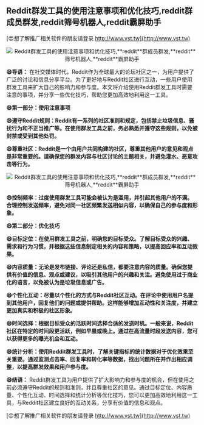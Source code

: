 ## **Reddit群发工具的使用注意事项和优化技巧,**reddit**群成员群发,**reddit**筛号机器人,**reddit**霸屏助手**

[😍想了解推广相关软件的朋友请登录 http://www.vst.tw](http://www.vst.tw)

 <center><img src="https://vst.tw/MP4/tuiguang/png/8.png" alt="Reddit群发工具的使用注意事项和优化技巧,**reddit**群成员群发,**reddit**筛号机器人,**reddit**霸屏助手"></center>

**😄导语：**
在社交媒体时代，Reddit作为全球最大的论坛社区之一，为用户提供了广泛的讨论和信息分享平台。为了更好地与Reddit社区进行互动，一些用户使用群发工具来扩大自己的影响力和参与度。本文将介绍使用Reddit群发工具时需要注意的事项，并分享一些优化技巧，帮助您更加高效地利用这一工具。

**😄第一部分：使用注意事项**

**😄遵守Reddit规则：Reddit有一系列的社区准则和规定，包括禁止垃圾信息、骚扰行为和不正当推广等。在使用群发工具之前，务必熟悉并遵守这些规则，以免被封禁或受到其他处罚。**

**😄尊重社区：Reddit是一个由用户共同构建的社区，尊重其他用户的意见和观点是非常重要的。请确保您的群发内容与社区讨论的主题相关，并避免灌水、恶意攻击等行为。**

 <center><img src="https://vst.tw/MP4/tuiguang/png/7.png" alt="Reddit群发工具的使用注意事项和优化技巧,**reddit**群成员群发,**reddit**筛号机器人,**reddit**霸屏助手"></center>

**😄控制频率：过度使用群发工具可能会被认为是滥用，并引起其他用户的不满。合理控制发送频率，避免对同一社区频繁发送相似内容，以确保自己的参与度和形象。**

**😄第二部分：优化技巧**

**😄目标定位：在使用群发工具之前，明确您的目标受众。了解目标受众的兴趣、需求和行为习惯，并根据这些信息制定相关的内容和策略，以提高回应率和互动效果。**

**😄内容质量：无论是发布链接、评论还是私信，都要注意内容的质量。确保您提供有价值的信息、观点或建议，以吸引其他用户的兴趣和关注。避免使用过于商业化的语言，以免被认为是垃圾信息或广告。**

**😄个性化互动：尽量以个性化的方式与Reddit社区互动。在评论中使用用户名提到其他用户，回复他们的问题或提供帮助。这样能够增加互动性和关注度，并建立更加真实和积极的社区形象。**

**😄时间选择：根据目标受众的活跃时间选择合适的发送时机。一般来说，Reddit社区在特定的时间段更活跃，例如早晨或晚上。通过在高流量时段发送内容，您可以获得更多的曝光机会和互动。**

**😄统计分析：使用Reddit群发工具时，了解关键指标的统计数据对于优化效果至关重要。通过监测点击率、回复率和转化率等数据，找出问题所在并作出相应调整，以提高群发效果和用户参与度。**

**😄结语：**
Reddit群发工具为用户提供了扩大影响力和参与度的机会，但在使用之前必须遵守Reddit的规则和准则，并且尊重社区的意见。通过目标定位、内容质量、个性化互动、时间选择和统计分析等优化技巧，您可以更加高效地利用这一工具，与Reddit社区建立良好的互动关系，分享有价值的信息和观点。

[😍想了解推广相关软件的朋友请登录 http://www.vst.tw](http://www.vst.tw)



